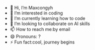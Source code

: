 - 👋 Hi, I’m Maxcongyh
- 👀 I’m interested in coding
- 🌱 I’m currently learning how to code
- 💞️ I’m looking to collaborate on AI skills
- 📫 How to reach me:by email
- 😄 Pronouns: ?
- ⚡ Fun fact:cool,
journey begins
<!---
Maxcongyh/Maxcongyh is a ✨ special ✨ repository because its `README.md` (this file) appears on your GitHub profile.
You can click the Preview link to take a look at your changes.
--->
